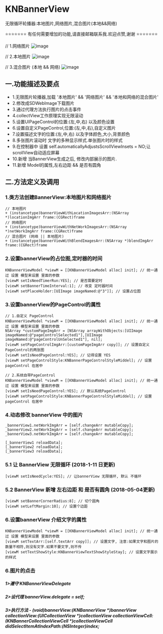 # KNBannerView
无限循环轮播器:本地图片,网络图片,混合图片(本地&&网络)

⭐️⭐️⭐️⭐️⭐️⭐️⭐️ 有任何需要增加的功能,请直接邮箱联系我.欢迎点赞,谢谢 ⭐️⭐️⭐️⭐️⭐️⭐️⭐️

// 1.网络图片
![image](https://github.com/LuKane/KNImageResource/blob/master/BannerViewNetWork.gif?raw=true)

// 2.本地图片
![image](https://github.com/LuKane/KNImageResource/blob/master/BannerViewLocation.gif?raw=true)

// 3.混合图片 (本地 && 网络)
![image](https://github.com/LuKane/KNImageResource/blob/master/BannerViewBlend.gif?raw=true)

## 一.功能描述及要点
* 1.无限图片轮播器,加载 '本地图片' && '网络图片' && '本地和网络的混合图片'
* 2.修改成SDWebImage下载图片
* 3.通过代理方法执行图片的点击事件
* 4.collectView工作原理实现无限滚动
* 5.设置UIPageControl的位置:(左,中,右) 以及颜色设置
* 6.设置自定义PageControl,位置:(左,中,右),自定义图片
* 7.设置描述文字的位置:(左,中,右) 以及字体颜色,大小,背景颜色
* 8.多张图片滚动时 文字的多种显示样式.单张图片时的样式
* 9.在控制器中 设置 self.automaticallyAdjustsScrollViewInsets = NO;让scrollView自动适应屏幕
* 10.新增 当BannerView生成之后, 修改内部展示的图片.
* 11.新增 Model的属性,左右边距 && 是否有圆角

## 二.方法定义及调用
### 1.类方法创建BannerView:本地图片和网络图片
```
// 本地图片
+ (instancetype)bannerViewWithLocationImagesArr:(NSArray *)locationImgArr frame:(CGRect)frame
// 网络图片
+ (instancetype)bannerViewWithNetWorkImagesArr:(NSArray *)netWorkImgArr frame:(CGRect)frame
// 混合图片 (网络 || 本地图片)
+ (instancetype)bannerViewWithBlendImagesArr:(NSArray *)blendImgArr frame:(CGRect)frame
```

### 2.设置bannerView的占位图,定时器的时间
```
KNBannerViewModel *viewM = [[KNBannerViewModel alloc] init]; // 统一通过 设置 模型来设置 里面的参数
[viewM setIsNeedTimerRun:YES]; // 是否需要定时
[viewM setBannerTimeInterval:1]; // 改变 定时器时间
[viewM setPlaceHolder:[UIImage imageNamed:@"3"]]; // 设置占位图
```

### 3.设置bannerView的PageControl的属性
```
// 1.自定义 PageControl
KNBannerViewModel *viewM = [[KNBannerViewModel alloc] init]; // 统一通过 设置 模型来设置 里面的参数
NSArray *customPageImgArr = [NSArray arrayWithObjects:[UIImage imageNamed:@"pageControlSelected1"],[UIImage imageNamed:@"pageControlUnSelected1"], nil];
[viewM setPageControlImgArr:[customPageImgArr copy]]; // 设置自定义PageControl的两张图
[viewM setIsNeedPageControl:YES]; // 记得设置 YES
[viewM setPageControlStyle:KNBannerPageControlStyleMiddel]; // 设置pageControl 在居中

// 2.系统自带PageControl
KNBannerViewModel *viewM = [[KNBannerViewModel alloc] init]; // 统一通过 设置 模型来设置 里面的参数
[viewM setIsNeedPageControl:YES]; // 默认系统PageControl
[viewM setPageControlStyle:KNBannerPageControlStyleMiddel]; // 设置pageControl 在居中
```
### 4.动态修改 bannerView 中的图片
```
_bannerView1.netWorkImgArr = [self.changeArr mutableCopy];
_bannerView2.netWorkImgArr = [self.changeArr mutableCopy];
_bannerView3.netWorkImgArr = [self.changeArr mutableCopy];
    
[_bannerView1 reloadData];
[_bannerView2 reloadData];
[_bannerView3 reloadData];

```

### 5.1 让 BannerView 无限循环 (2018-1-11 日更新)
```
[viewM setIsNeedCycle:YES]; // 让bannerView 无限循环, 默认 不循环
```
### 5.2 BannerView 新增 左右边距 和 是否有圆角 (2018-05-04更新)
```
[viewM setBannerCornerRadius:8]; // 切个圆角
[viewM setLeftMargin:10]; // 设置个边距
```

### 6.设置bannerView 介绍文字的属性
```
KNBannerViewModel *viewM = [[KNBannerViewModel alloc] init]; // 统一通过 设置 模型来设置 里面的参数
[viewM setTextArr:[self.textArr copy]]; // 设置文字, 注意:如果文字和图片的数量不相符,则没有文字.如果不要文字,则不传
[viewM setTextShowStyle:KNBannerViewTextShowStyleStay]; // 设置文字展示的样式
```
### 6.图片的点击

##### 1>遵守 KNBannerViewDelegate

##### 2>设代理 bannerView.delegate = self;

##### 3>执行方法 - (void)bannerView:(KNBannerView *)bannerView collectionView:(UICollectionView *)collectionView collectionViewCell:(KNBannerCollectionViewCell *)collectionViewCell didSelectItemAtIndexPath:(NSInteger)index;
